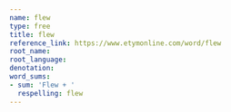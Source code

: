 ```yaml
---
name: flew
type: free
title: flew
reference_link: https://www.etymonline.com/word/flew
root_name: 
root_language: 
denotation: 
word_sums:
- sum: 'Flew + '
  respelling: flew
---
```

